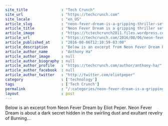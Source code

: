 ```yaml
---
site_title               : "Tech Crunch"
site_url                 : "https://techcrunch.com"
site_locale              : "en_US"
article_slug             : "neon-fever-dream-is-a-gripping-thriller-set-at-burning-man"
article_title            : "Neon Fever Dream is a gripping thriller set at Burning Man"
article_image            : "https://tctechcrunch2011.files.wordpress.com/2014/09/usa-nevada_burningman-32.jpg?w=764&h=400&crop=1"
article_url              : "https://techcrunch.com/2016/08/06/neon-fever-dream-is-a-gripping-thriller-set-at-burning-man/"
article_published_at     : "2016-08-06T12:18:59-03:00"
article_description      : "Below is an excerpt from Neon Fever Dream by Eliot Peper. Neon Fever Dream is about a dark secret hidden in the swirling dust and exultant revelry of Burning..."
article_author_name      : "Anthony Ha"
article_author_image     : null
article_author_biography : null
article_author_profile   : "https://techcrunch.com/author/anthony-ha/"
article_author_facebook  : null
article_author_twitter   : "http://twitter.com/eliotpeper"
category                 : ['technology']
tags                     : ['Tech Crunch']
permalink                : "/:categories/neon-fever-dream-is-a-gripping-thriller-set-at-burning-man/"
layout                   : post
---
```


Below is an excerpt from Neon Fever Dream by Eliot Peper. Neon Fever Dream is about a dark secret hidden in the swirling dust and exultant revelry of Burning...
